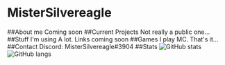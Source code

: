 # MisterSilvereagle
##About me
Coming soon
##Current Projects
Not really a public one...
##Stuff I'm using
A lot. Links coming soon
##Games I play
MC. That's it...
##Contact
Discord: MisterSilvereagle#3904
##Stats
![GitHub stats](https://github-readme-stats.vercel.app/api/top-langs/?username=mistersilvereagle&langs_count=8&show_icons=true&theme=radical)
![GitHub langs](https://github-readme-stats.vercel.app/api?username=mistersilvereagle&show_icons=true&theme=radical)
